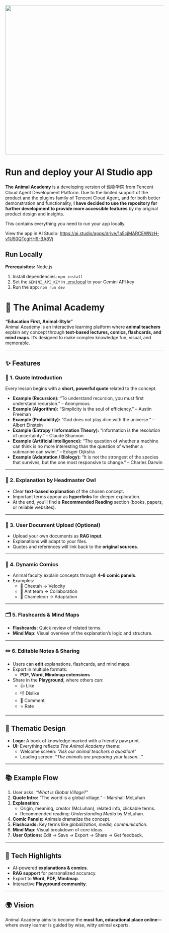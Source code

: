 <div align="center">
<img width="1200" height="475" alt="GHBanner" src="https://github.com/user-attachments/assets/0aa67016-6eaf-458a-adb2-6e31a0763ed6" />
</div>

# Run and deploy your AI Studio app

**The Animal Academy** is a developing version of 动物学院 from Tencent Cloud Agent Development Platform. Due to the limited support of the product and the plugins family of Tencent Cloud Agent, and for both better demonstration and functionality, **I have decided to use the repository for further development to provide more accessible features** by my original product design and insights.

This contains everything you need to run your app locally.

View the app in AI Studio: https://ai.studio/apps/drive/1a5cjMARCEWNzH-v1U50QTcgHH9-BA8Vj

## Run Locally

**Prerequisites:**  Node.js


1. Install dependencies:
   `npm install`
2. Set the `GEMINI_API_KEY` in [.env.local](.env.local) to your Gemini API key
3. Run the app:
   `npm run dev`
   
# 🐾 The Animal Academy  

**“Education First, Animal-Style”**  
Animal Academy is an interactive learning platform where **animal teachers** explain any concept through **text-based lectures, comics, flashcards, and mind maps**. It’s designed to make complex knowledge fun, visual, and memorable.  

---

## ✨ Features  

### 📖 1. Quote Introduction  
Every lesson begins with a **short, powerful quote** related to the concept.  

- **Example (Recursion):** “To understand recursion, you must first understand recursion.” – Anonymous  
- **Example (Algorithm):** “Simplicity is the soul of efficiency.” – Austin Freeman  
- **Example (Probability):** “God does not play dice with the universe.” – Albert Einstein  
- **Example (Entropy / Information Theory):** “Information is the resolution of uncertainty.” – Claude Shannon  
- **Example (Artificial Intelligence):** “The question of whether a machine can think is no more interesting than the question of whether a submarine can swim.” – Edsger Dijkstra  
- **Example (Adaptation / Biology):** “It is not the strongest of the species that survives, but the one most responsive to change.” – Charles Darwin  

---

### 🦉 2. Explanation by Headmaster Owl  
- Clear **text-based explanation** of the chosen concept.  
- Important terms appear as **hyperlinks** for deeper exploration.  
- At the end, you’ll find a **Recommended Reading** section (books, papers, or reliable websites).  

---

### 📂 3. User Document Upload (Optional)  
- Upload your own documents as **RAG input**.  
- Explanations will adapt to your files.  
- Quotes and references will link back to the **original sources**.  

---

### 🎨 4. Dynamic Comics  
- Animal faculty explain concepts through **4–8 comic panels**.  
- Examples:  
  - 🐆 Cheetah → Velocity  
  - 🐜 Ant team → Collaboration  
  - 🦎 Chameleon → Adaptation  

---

### 🗂️ 5. Flashcards & Mind Maps  
- **Flashcards:** Quick review of related terms.  
- **Mind Map:** Visual overview of the explanation’s logic and structure.  

---

### ✏️ 6. Editable Notes & Sharing  
- Users can **edit** explanations, flashcards, and mind maps.  
- Export in multiple formats:  
  - **PDF, Word, Mindmap extensions**  
- Share in the **Playground**, where others can:  
  - 👍 Like  
  - 👎 Dislike  
  - 💬 Comment  
  - ⭐ Rate  

---

## 🎨 Thematic Design  
- **Logo:** A book of knowledge marked with a friendly paw print.  
- **UI:** Everything reflects *The Animal Academy* theme:  
  - Welcome screen: *“Ask our animal teachers a question!”*  
  - Loading screen: *“The animals are preparing your lesson…”*  

---

## 📚 Example Flow  
1. User asks: *“What is Global Village?”*  
2. **Quote Intro:** “The world is a global village.” – Marshall McLuhan  
3. **Explanation:**  
   - Origin, meaning, creator (McLuhan), related info, clickable terms.  
   - Recommended reading: *Understanding Media* by McLuhan.  
4. **Comic Panels:** Animals dramatize the concept.  
5. **Flashcards:** Key terms like *globalization, media, communication*.  
6. **Mind Map:** Visual breakdown of core ideas.  
7. **User Options:** Edit → Save → Export → Share → Get feedback.  

---

## 🚀 Tech Highlights  
- AI-powered **explanations & comics**.  
- **RAG support** for personalized accuracy.  
- Export to **Word, PDF, Mindmap**.  
- Interactive **Playground community**.  

---


## 🌍 Vision  

Animal Academy aims to become the **most fun, educational place online**—where every learner is guided by wise, witty animal experts.  
